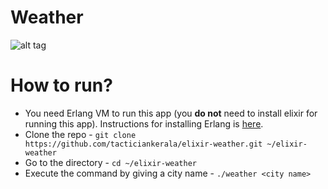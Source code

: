 Weather
=======

![alt tag](https://dl.dropboxusercontent.com/u/78582077/weather_app_screenshot.png)

How to run?
=======

- You need Erlang VM to run this app (you **do not** need to install elixir for running this app). Instructions for installing Erlang is [here](http://elixir-lang.org/install.html#installing-erlang).
- Clone the repo - ```git clone https://github.com/tacticiankerala/elixir-weather.git ~/elixir-weather```
- Go to the directory - ```cd ~/elixir-weather```
- Execute the command by giving a city name - ```./weather <city name>```

